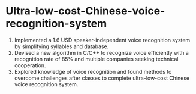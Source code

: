 # Ultra-low-cost-Chinese-voice-recognition-system
1. Implemented a 1.6 USD speaker-independent voice recognition system by simplifying syllables and database.
2. Devised a new algorithm in C/C++ to recognize voice efficiently with a recognition rate of 85% and multiple companies seeking technical cooperation.
3. Explored knowledge of voice recognition and found methods to overcome challenges after classes to complete ultra-low-cost Chinese voice recognition system.
